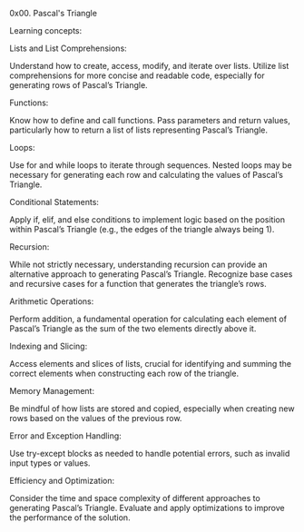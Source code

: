 0x00. Pascal's Triangle

Learning concepts:

Lists and List Comprehensions:

Understand how to create, access, modify, and iterate over lists.
Utilize list comprehensions for more concise and readable code, especially for generating rows of Pascal’s Triangle.

Functions:

Know how to define and call functions.
Pass parameters and return values, particularly how to return a list of lists representing Pascal’s Triangle.

Loops:

Use for and while loops to iterate through sequences.
Nested loops may be necessary for generating each row and calculating the values of Pascal’s Triangle.

Conditional Statements:

Apply if, elif, and else conditions to implement logic based on the position within Pascal’s Triangle (e.g., the edges of the triangle always being 1).

Recursion:

While not strictly necessary, understanding recursion can provide an alternative approach to generating Pascal’s Triangle.
Recognize base cases and recursive cases for a function that generates the triangle’s rows.

Arithmetic Operations:

Perform addition, a fundamental operation for calculating each element of Pascal’s Triangle as the sum of the two elements directly above it.

Indexing and Slicing:

Access elements and slices of lists, crucial for identifying and summing the correct elements when constructing each row of the triangle.

Memory Management:

Be mindful of how lists are stored and copied, especially when creating new rows based on the values of the previous row.

Error and Exception Handling:

Use try-except blocks as needed to handle potential errors, such as invalid input types or values.

Efficiency and Optimization:

Consider the time and space complexity of different approaches to generating Pascal’s Triangle.
Evaluate and apply optimizations to improve the performance of the solution.
